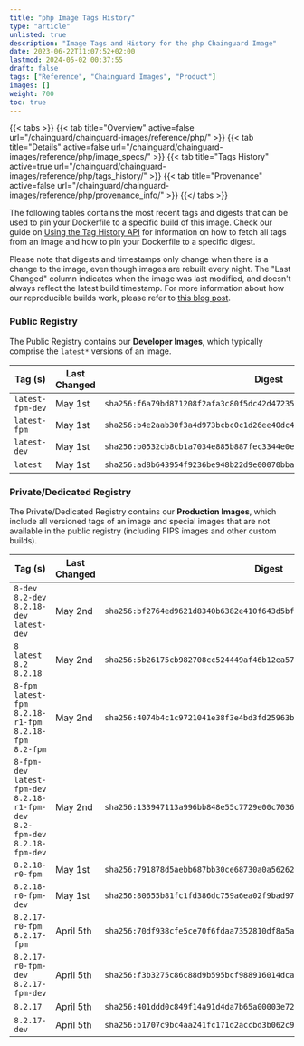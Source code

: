 ```yaml
---
title: "php Image Tags History"
type: "article"
unlisted: true
description: "Image Tags and History for the php Chainguard Image"
date: 2023-06-22T11:07:52+02:00
lastmod: 2024-05-02 00:37:55
draft: false
tags: ["Reference", "Chainguard Images", "Product"]
images: []
weight: 700
toc: true
---
```


{{< tabs >}}
{{< tab title="Overview" active=false url="/chainguard/chainguard-images/reference/php/" >}}
{{< tab title="Details" active=false url="/chainguard/chainguard-images/reference/php/image_specs/" >}}
{{< tab title="Tags History" active=true url="/chainguard/chainguard-images/reference/php/tags_history/" >}}
{{< tab title="Provenance" active=false url="/chainguard/chainguard-images/reference/php/provenance_info/" >}}
{{</ tabs >}}

The following tables contains the most recent tags and digests that can be used to pin your Dockerfile to a specific build of this image. Check our guide on [Using the Tag History API](/chainguard/chainguard-images/using-the-tag-history-api/) for information on how to fetch all tags from an image and how to pin your Dockerfile to a specific digest.

Please note that digests and timestamps only change when there is a change to the image, even though images are rebuilt every night. The "Last Changed" column indicates when the image was last modified, and doesn't always reflect the latest build timestamp. For more information about how our reproducible builds work, please refer to [this blog post](https://www.chainguard.dev/unchained/reproducing-chainguards-reproducible-image-builds).

### Public Registry
The Public Registry contains our **Developer Images**, which typically comprise the `latest*` versions of an image.

| Tag (s)           | Last Changed | Digest                                                                    |
|-------------------|--------------|---------------------------------------------------------------------------|
|  `latest-fpm-dev` | May 1st      | `sha256:f6a79bd871208f2afa3c80f5dc42d472353fd6c1ebd0b6bc86d8364600a3f1df` |
|  `latest-fpm`     | May 1st      | `sha256:b4e2aab30f3a4d973bcbc0c1d26ee40dc4dac5cc8a8726fda9d2daa7f039f264` |
|  `latest-dev`     | May 1st      | `sha256:b0532cb8cb1a7034e885b887fec3344e0e3a6e60f85b0e513608360a32860cfb` |
|  `latest`         | May 1st      | `sha256:ad8b643954f9236be948b22d9e00070bbaabbbc51892fe0bba316a97297a0cb2` |


### Private/Dedicated Registry
The Private/Dedicated Registry contains our **Production Images**, which include all versioned tags of an image and special images that are not available in the public registry (including FIPS images and other custom builds).

| Tag (s)                                                                          | Last Changed | Digest                                                                    |
|----------------------------------------------------------------------------------|--------------|---------------------------------------------------------------------------|
|  `8-dev` `8.2-dev` `8.2.18-dev` `latest-dev`                                     | May 2nd      | `sha256:bf2764ed9621d8340b6382e410f643d5bf5f87dbd89839371e8febb4377b4a67` |
|  `8` `latest` `8.2` `8.2.18`                                                     | May 2nd      | `sha256:5b26175cb982708cc524449af46b12ea57524f02ba868bb98deccbfb556a3d72` |
|  `8-fpm` `latest-fpm` `8.2.18-r1-fpm` `8.2.18-fpm` `8.2-fpm`                     | May 2nd      | `sha256:4074b4c1c9721041e38f3e4bd3fd25963b2cb0e54d5d65186061dd813c26957e` |
|  `8-fpm-dev` `latest-fpm-dev` `8.2.18-r1-fpm-dev` `8.2-fpm-dev` `8.2.18-fpm-dev` | May 2nd      | `sha256:133947113a996bb848e55c7729e00c7036e2f28a8ecb49146dd5c9cc74ea0632` |
|  `8.2.18-r0-fpm`                                                                 | May 1st      | `sha256:791878d5aebb687bb30ce68730a0a56262f8ea6356b600446865ba75d76cdf93` |
|  `8.2.18-r0-fpm-dev`                                                             | May 1st      | `sha256:80655b81fc1fd386dc759a6ea02f9bad9763c4011370dc2025c7ce81e2fedd0e` |
|  `8.2.17-r0-fpm` `8.2.17-fpm`                                                    | April 5th    | `sha256:70df938cfe5ce70f6fdaa7352810df8a5a932e83c7d1f7e6577f461ce540de8f` |
|  `8.2.17-r0-fpm-dev` `8.2.17-fpm-dev`                                            | April 5th    | `sha256:f3b3275c86c88d9b595bcf988916014dca7f463ab7acf5284374bf59b760810f` |
|  `8.2.17`                                                                        | April 5th    | `sha256:401ddd0c849f14a91d4da7b65a00003e7200df71b2afbd1c080029e24ae1309b` |
|  `8.2.17-dev`                                                                    | April 5th    | `sha256:b1707c9bc4aa241fc171d2accbd3b062c9f270fa7d35c3390470d1614b1fbebd` |

